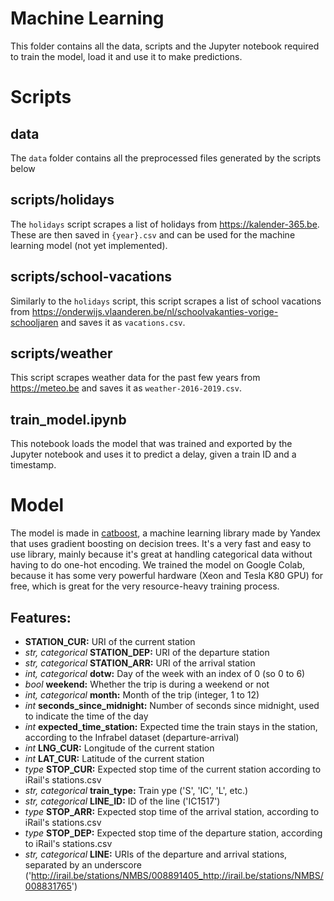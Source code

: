 # Machine Learning

This folder contains all the data, scripts and the Jupyter notebook required to train the model, load it and use it to make predictions.

# Scripts
## data
The `data` folder contains all the preprocessed files generated by the scripts below

## scripts/holidays
The `holidays` script scrapes a list of holidays from https://kalender-365.be. These are then saved in `{year}.csv` and can be used for the machine learning model (not yet implemented).

## scripts/school-vacations
Similarly to the `holidays` script, this script scrapes a list of school vacations from https://onderwijs.vlaanderen.be/nl/schoolvakanties-vorige-schooljaren and saves it as `vacations.csv`.

## scripts/weather
This script scrapes weather data for the past few years from https://meteo.be and saves it as `weather-2016-2019.csv`.

## train_model.ipynb
This notebook loads the model that was trained and exported by the Jupyter notebook and uses it to predict a delay, given a train ID and a timestamp.


# Model
The model is made in [catboost](https://catboost.ai/), a machine learning library made by Yandex that uses gradient boosting on decision trees. It's a very fast and easy to use library, mainly because it's great at handling categorical data without having to do one-hot encoding. We trained the model on Google Colab, because it has some very powerful hardware (Xeon and Tesla K80 GPU) for free, which is great for the very resource-heavy training process.

## Features:
- **STATION_CUR:** URI of the current station
- *str, categorical* **STATION_DEP:** URI of the departure station
- *str, categorical* **STATION_ARR:** URI of the arrival station
- *int, categorical* **dotw:** Day of the week with an index of 0 (so 0 to 6)
- *bool* **weekend:** Whether the trip is during a weekend or not
- *int, categorical* **month:** Month of the trip (integer, 1 to 12)
- *int* **seconds_since_midnight:** Number of seconds since midnight, used to indicate the time of the day
- *int* **expected_time_station:** Expected time the train stays in the station, according to the Infrabel dataset (departure-arrival)
- *int* **LNG_CUR:** Longitude of the current station
- *int* **LAT_CUR:** Latitude of the current station
- *type* **STOP_CUR:** Expected stop time of the current station according to iRail's stations.csv
- *str, categorical* **train_type:** Train ype ('S', 'IC', 'L', etc.)
- *str, categorical* **LINE_ID:** ID of the line ('IC1517')
- *type* **STOP_ARR:** Expected stop time of the arrival station, according to iRail's stations.csv
- *type* **STOP_DEP:** Expected stop time of the departure station, according to iRail's stations.csv
- *str, categorical* **LINE:** URIs of the departure and arrival stations, separated by an underscore ('http://irail.be/stations/NMBS/008891405_http://irail.be/stations/NMBS/008831765')